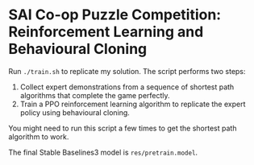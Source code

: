 # SAI Co-op Puzzle Competition: Reinforcement Learning and Behavioural Cloning

Run `./train.sh` to replicate my solution.
The script performs two steps:

1. Collect expert demonstrations from a sequence of shortest path algorithms
that complete the game perfectly.
2. Train a PPO reinforcement learning algorithm to replicate the expert policy
using behavioural cloning.

You might need to run this script a few times to get the shortest path algorithm
to work.

The final Stable Baselines3 model is `res/pretrain.model`.
